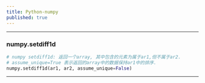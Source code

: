 ```yaml
---
title: Python-numpy
published: true
---
```


* * *
### numpy.setdiff1d
```python
# numpy setdiff1d: 返回一个array, 其中包含的元素为属于ar1,但不属于ar2.
# assume_unique=True 表示返回的array中的数据保持ar1中的排序.
numpy.setdiff1d(ar1, ar2, assume_unique=False)
```
* * *